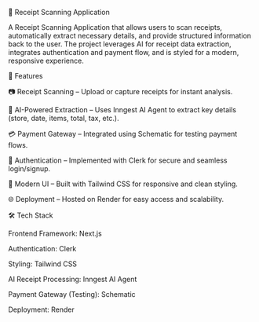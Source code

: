 📄 Receipt Scanning Application

A Receipt Scanning Application that allows users to scan receipts, automatically extract necessary details, and provide structured information back to the user. The project leverages AI for receipt data extraction, integrates authentication and payment flow, and is styled for a modern, responsive experience.

🚀 Features

📷 Receipt Scanning – Upload or capture receipts for instant analysis.

🤖 AI-Powered Extraction – Uses Inngest AI Agent to extract key details (store, date, items, total, tax, etc.).

💳 Payment Gateway – Integrated using Schematic for testing payment flows.

🔐 Authentication – Implemented with Clerk for secure and seamless login/signup.

🎨 Modern UI – Built with Tailwind CSS for responsive and clean styling.

🌐 Deployment – Hosted on Render for easy access and scalability.

🛠️ Tech Stack

Frontend Framework: Next.js

Authentication: Clerk

Styling: Tailwind CSS

AI Receipt Processing: Inngest AI Agent

Payment Gateway (Testing): Schematic

Deployment: Render
